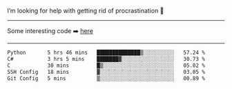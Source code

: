 I’m looking for help with getting rid of procrastination 🤔

-----

Some interesting code :arrow_right: [here](https://github.com/zhen8838/playground)

-----

<!--START_SECTION:waka-->

```txt
Python       5 hrs 46 mins   ██████████████▒░░░░░░░░░░   57.24 %
C#           3 hrs 5 mins    ███████▓░░░░░░░░░░░░░░░░░   30.73 %
C            30 mins         █▒░░░░░░░░░░░░░░░░░░░░░░░   05.02 %
SSH Config   18 mins         ▓░░░░░░░░░░░░░░░░░░░░░░░░   03.05 %
Git Config   5 mins          ▒░░░░░░░░░░░░░░░░░░░░░░░░   00.89 %
```

<!--END_SECTION:waka-->

<!--
**zhen8838/zhen8838** is a ✨ _special_ ✨ repository because its `README.md` (this file) appears on your GitHub profile.

Here are some ideas to get you started:

- 🔭 I’m currently working on ...
- 🌱 I’m currently learning ...
- 👯 I’m looking to collaborate on ...
 ...
- 💬 Ask me about ...
- 📫 How to reach me: ...
- 😄 Pronouns: ...
- ⚡ Fun fact: ...
-->
